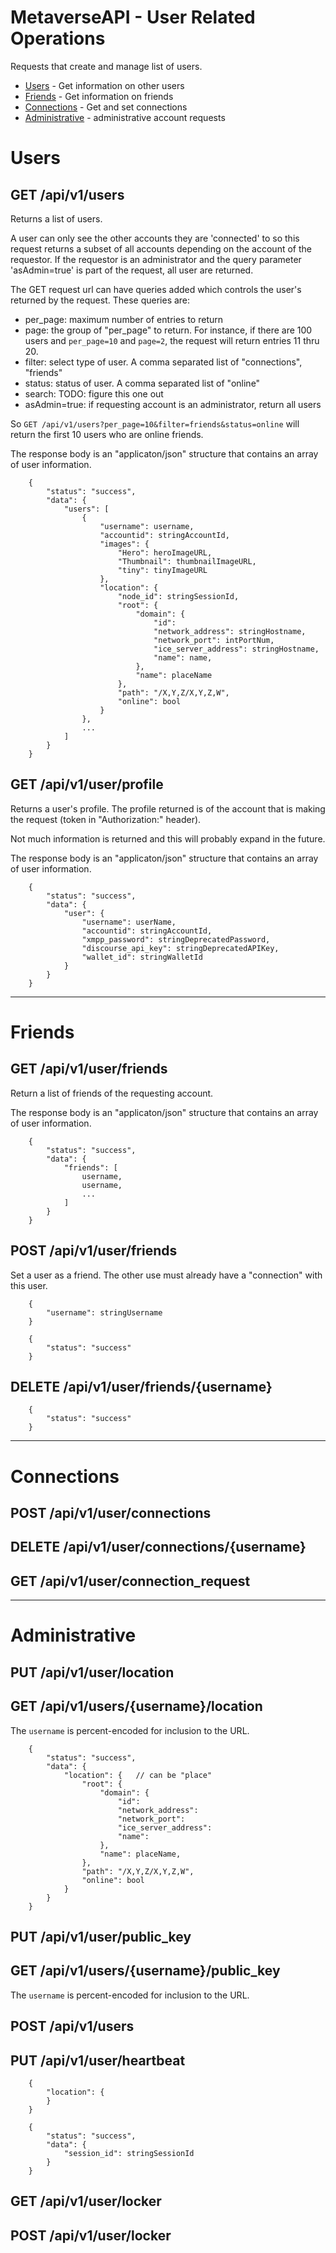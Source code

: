 # MetaverseAPI - User Related Operations

Requests that create and manage list of users.

- [Users](#Users) - Get information on other users
- [Friends](#Friends) - Get information on friends
- [Connections](#Connections) - Get and set connections
- [Administrative](#Administrative) - administrative account requests

# Users

## GET /api/v1/users

Returns a list of users.

A user can only see the other accounts they are 'connected' to so
this request returns a subset of all accounts depending on the account 
of the requestor. If the requestor is an administrator and the query
parameter 'asAdmin=true' is part of the request, all user are returned.

The GET request url can have queries added which controls the user's returned by
the request. These queries are:

- per_page: maximum number of entries to return
- page: the group of "per_page" to return. For instance, if there are 100 users and `per_page=10` and `page=2`, the request will return entries 11 thru 20.
- filter: select type of user. A comma separated list of "connections", "friends"
- status: status of user. A comma separated list of "online"
- search: TODO: figure this one out
- asAdmin=true: if requesting account is an administrator, return all users

So `GET /api/v1/users?per_page=10&filter=friends&status=online` will return the first 10 users
who are online friends.

The response body is an "applicaton/json" structure that contains an array of user information.


```
    {
        "status": "success",
        "data": {
            "users": [
                {
                    "username": username,
                    "accountid": stringAccountId,
                    "images": {
                        "Hero": heroImageURL,
                        "Thumbnail": thumbnailImageURL,
                        "tiny": tinyImageURL
                    },
                    "location": {
                        "node_id": stringSessionId,
                        "root": {
                            "domain": {
                                "id":
                                "network_address": stringHostname,
                                "network_port": intPortNum,
                                "ice_server_address": stringHostname,
                                "name": name,
                            },
                            "name": placeName
                        },
                        "path": "/X,Y,Z/X,Y,Z,W",
                        "online": bool
                    }
                },
                ...
            ]
        }
    }
```

## GET /api/v1/user/profile

Returns a user's profile.
The profile returned is of the account that is making the request (token in "Authorization:" header).

Not much information is returned and this will probably expand in the future.

The response body is an "applicaton/json" structure that contains an array of user information.

```
    {
        "status": "success",
        "data": {
            "user": {
                "username": userName,
                "accountid": stringAccountId,
                "xmpp_password": stringDeprecatedPassword,
                "discourse_api_key": stringDeprecatedAPIKey,
                "wallet_id": stringWalletId
            }
        }
    }
```

---

# Friends

## GET /api/v1/user/friends

Return a list of friends of the requesting account.

The response body is an "applicaton/json" structure that contains an array of user information.

```
    {
        "status": "success",
        "data": {
            "friends": [
                username,
                username,
                ...
            ]
        }
    }
```

## POST /api/v1/user/friends

Set a user as a friend. The other use must already have a "connection" with this user.


```
    {
        "username": stringUsername
    }
```

```
    {
        "status": "success"
    }
```

## DELETE /api/v1/user/friends/{username}

```
    {
        "status": "success"
    }
```

---

# Connections

## POST /api/v1/user/connections
## DELETE /api/v1/user/connections/{username}
## GET /api/v1/user/connection_request

---

# Administrative

## PUT /api/v1/user/location
## GET /api/v1/users/{username}/location

The `username` is percent-encoded for inclusion to the URL.

```
    {
        "status": "success",
        "data": {
            "location": {   // can be "place"
                "root": {
                    "domain": {
                        "id":
                        "network_address":
                        "network_port":
                        "ice_server_address":
                        "name":
                    },
                    "name": placeName,
                },
                "path": "/X,Y,Z/X,Y,Z,W",
                "online": bool
            }
        }
    }
```

## PUT /api/v1/user/public_key
## GET /api/v1/users/{username}/public_key

The `username` is percent-encoded for inclusion to the URL.

## POST /api/v1/users

## PUT /api/v1/user/heartbeat


```
    {
        "location": {
        }
    }
```

```
    {
        "status": "success",
        "data": {
            "session_id": stringSessionId
        }
    }
```


## GET /api/v1/user/locker

## POST /api/v1/user/locker

